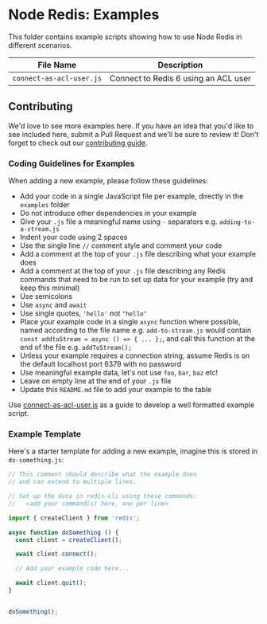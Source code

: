 # Node Redis: Examples

This folder contains example scripts showing how to use Node Redis in different scenarios.

|File Name               |Description                         |
|------------------------|------------------------------------|
|`connect-as-acl-user.js`|Connect to Redis 6 using an ACL user|

## Contributing

We'd love to see more examples here. If you have an idea that you'd like to see included here, submit a Pull Request and we'll be sure to review it!  Don't forget to check out our [contributing guide](../CONTRIBUTING.md).

### Coding Guidelines for Examples

When adding a new example, please follow these guidelines:

* Add your code in a single JavaScript file per example, directly in the `examples` folder
* Do not introduce other dependencies in your example
* Give your `.js` file a meaningful name using `-` separators e.g. `adding-to-a-stream.js`
* Indent your code using 2 spaces
* Use the single line `//` comment style and comment your code
* Add a comment at the top of your `.js` file describing what your example does
* Add a comment at the top of your `.js` file describing any Redis commands that need to be run to set up data for your example (try and keep this minimal)
* Use semicolons
* Use `async` and `await`
* Use single quotes, `'hello'` not `"hello"`
* Place your example code in a single `async` function where possible, named according to the file name e.g. `add-to-stream.js` would contain `const addtoStream = async () => { ... };`, and call this function at the end of the file e.g. `addToStream();`
* Unless your example requires a connection string, assume Redis is on the default localhost port 6379 with no password
* Use meaningful example data, let's not use `foo`, `bar`, `baz` etc!
* Leave on empty line at the end of your `.js` file
* Update this `README.md` file to add your example to the table

Use [connect-as-acl-user.js](connect-as-acl-user.js) as a guide to develop a well formatted example script.

### Example Template

Here's a starter template for adding a new example, imagine this is stored in `do-something.js`:

```javascript
// This comment should describe what the example does
// and can extend to multiple lines.

// Set up the data in redis-cli using these commands:
//   <add your command(s) here, one per line>

import { createClient } from 'redis';

async function doSomething () {
  const client = createClient();

  await client.connect();

  // Add your example code here...

  await client.quit();
}


doSomething();
```